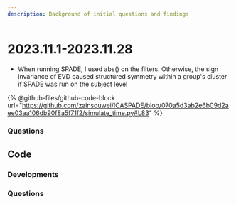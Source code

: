 ```yaml
---
description: Background of initial questions and findings
---
```


# 2023.11.1-2023.11.28

* When running SPADE, I used abs() on the filters. Otherwise, the sign invariance of EVD caused structured symmetry within a group's cluster if SPADE was run on the subject level

{% @github-files/github-code-block url="https://github.com/zainsouwei/ICASPADE/blob/070a5d3ab2e6b09d2aee03aa106db90f8a5f71f2/simulate_time.py#L83" %}

### Questions

## Code

### Developments

### Questions
